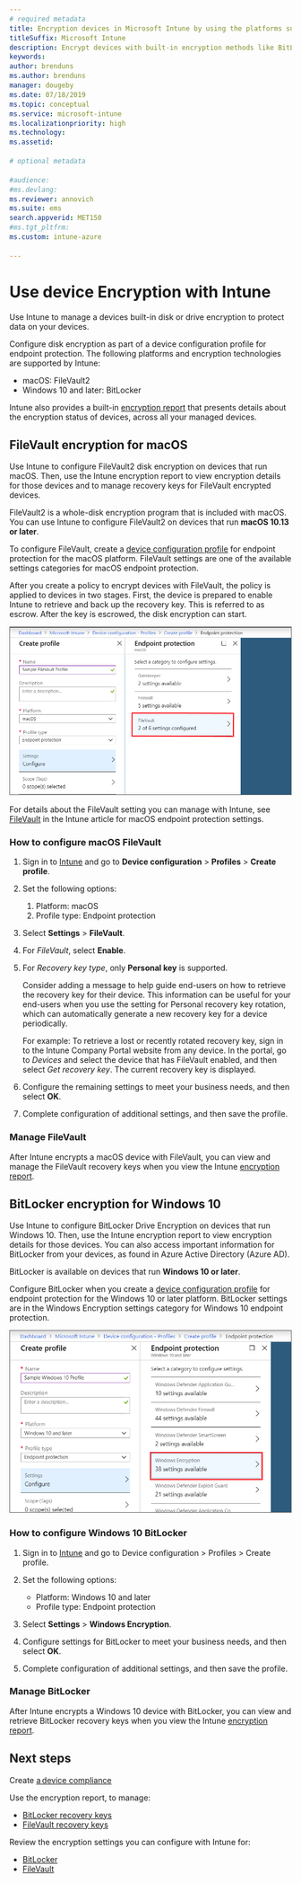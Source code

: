 ```yaml
---
# required metadata
title: Encryption devices in Microsoft Intune by using the platforms supported encryption methods 
titleSuffix: Microsoft Intune
description: Encrypt devices with built-in encryption methods like BitLocker or FileVault, and manage the recovery keys for those encrypted devices from within the Intune portal. 
keywords:
author: brenduns
ms.author: brenduns
manager: dougeby
ms.date: 07/18/2019
ms.topic: conceptual
ms.service: microsoft-intune
ms.localizationpriority: high
ms.technology:
ms.assetid:  

# optional metadata

#audience:
#ms.devlang:
ms.reviewer: annovich
ms.suite: ems
search.appverid: MET150
#ms.tgt_pltfrm:
ms.custom: intune-azure

---
```


# Use device Encryption with Intune  

Use Intune to manage a devices built-in disk or drive encryption to protect data on your devices.  

Configure disk encryption as part of a device configuration profile for endpoint protection. The following platforms and encryption technologies are supported by Intune:  
- macOS: FileVault2   
- Windows 10 and later: BitLocker  

Intune also provides a built-in [encryption report](encryption-monitor.md#encryption-report) that presents details about the encryption status of devices, across all your managed devices.  

## FileVault encryption for macOS  

Use Intune to configure FileVault2 disk encryption on devices that run macOS. Then, use the Intune encryption report to view encryption details for those devices and to manage recovery keys for FileVault encrypted devices.  

FileVault2 is a whole-disk encryption program that is included with macOS. You can use Intune to configure FileVault2 on devices that run **macOS 10.13 or later**.  

To configure FileVault, create a [device configuration profile](device-profile-create.md) for endpoint protection for the macOS platform. FileVault settings are one of the available settings categories for macOS endpoint protection.  

After you create a policy to encrypt devices with FileVault, the policy is applied to devices in two stages. First, the device is prepared to enable Intune to retrieve and back up the recovery key. This is referred to as escrow. After the key is escrowed, the disk encryption can start.

![FileVault settings](./media/encrypt-devices/filevault-settings.png)

For details about the FileVault setting you can manage with Intune, see [FileVault](endpoint-protection-macos.md#filevault) in the Intune article for macOS endpoint protection settings.  

### How to configure macOS FileVault 

1. Sign in to [Intune](https://go.microsoft.com/fwlink/?linkid=2090973) and go to **Device configuration** > **Profiles** > **Create profile**.  

2. Set the following options:  

   1. Platform: macOS  
   2. Profile type: Endpoint protection  

3. Select **Settings** > **FileVault**.

4. For *FileVault*, select **Enable**.   

5. For *Recovery key type*, only **Personal key** is supported.  

   Consider adding a message to help guide end-users on how to retrieve the recovery key for their device. This information can be useful for your end-users when you use the setting for Personal recovery key rotation, which can automatically generate a new recovery key for a device periodically.  
   
   For example:  To retrieve a lost or recently rotated recovery key, sign in to the Intune Company Portal website from any device. In the portal, go to *Devices* and select the device that has FileVault enabled, and then select *Get recovery key*. The current recovery key is displayed.  

6. Configure the remaining settings to meet your business needs, and then select **OK**.  

7. Complete configuration of additional settings, and then save the profile.  

###  Manage FileVault  

After Intune encrypts a macOS device with FileVault, you can view and manage the FileVault recovery keys when you view the Intune [encryption report](encryption-monitor.md#encryption-report).  

## BitLocker encryption for Windows 10  

Use Intune to configure BitLocker Drive Encryption on devices that run Windows 10. Then, use the Intune encryption report to view encryption details for those devices. You can also access important information for BitLocker from your devices, as found in Azure Active Directory (Azure AD).  

BitLocker is available on devices that run **Windows 10 or later**.  

Configure BitLocker when you create a [device configuration profile](device-profile-create.md) for endpoint protection for the Windows 10 or later platform. BitLocker settings are in the Windows Encryption settings category for Windows 10 endpoint protection.    

![BitLocker settings](./media/encrypt-devices/bitlocker-settings.png) 

### How to configure Windows 10 BitLocker  

1. Sign in to [Intune](https://go.microsoft.com/fwlink/?linkid=2090973) and go to Device configuration > Profiles > Create profile.  

2. Set the following options:  
   - Platform: Windows 10 and later  
   - Profile type: Endpoint protection   

3. Select **Settings** > **Windows Encryption**.

4. Configure settings for BitLocker to meet your business needs, and then select **OK**.  

5. Complete configuration of additional settings, and then save the profile.  

### Manage BitLocker  

After Intune encrypts a Windows 10 device with BitLocker, you can view and retrieve BitLocker recovery keys when you view the Intune [encryption report](encryption-monitor.md#encryption-report).  

## Next steps  

Create [a device compliance](compliance-policy-create-windows policy.md)  

Use the encryption report, to manage:  
- [BitLocker recovery keys](encryption-monitor.md#bitlocker-recovery-keys)
- [FileVault recovery keys](encryption-monitor.md#filevault-recovery-keys)

Review the encryption settings you can configure with Intune for:   
- [BitLocker](endpoint-protection-windows-10.md#windows-encryption)
- [FileVault](endpoint-protection-macos.md#filevault)
 
 
